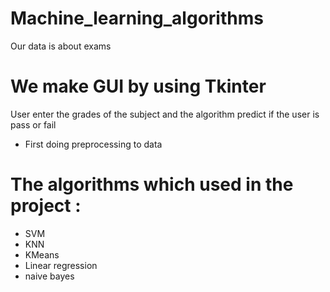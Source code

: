# Machine_learning_algorithms

Our data is about exams 

# We make GUI by using Tkinter 

User enter the grades of the subject and the algorithm predict if the user is pass or fail

- First doing preprocessing to data 

# The algorithms which used in the project : 
- SVM
- KNN
- KMeans
- Linear regression 
- naive bayes
